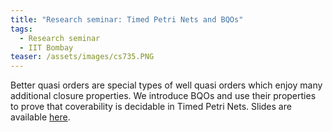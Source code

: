 ```yaml
---
title: "Research seminar: Timed Petri Nets and BQOs"
tags:
  - Research seminar
  - IIT Bombay
teaser: /assets/images/cs735.PNG
---
```


Better quasi orders are special types of well quasi orders which enjoy many additional closure properties. We introduce BQOs and use their properties to prove that coverability is decidable in Timed Petri Nets. Slides are available [here](https://meettaraviya.github.io/pdfs/CS_735_Slides.pdf "Timed Petri Nets and BQOs").